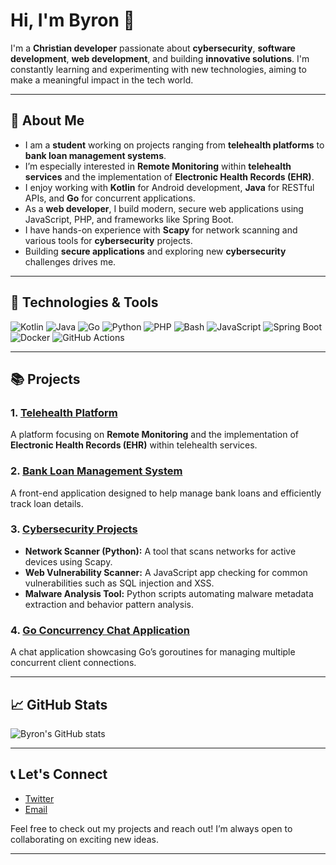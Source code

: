 # Hi, I'm Byron 👋

I'm a **Christian developer** passionate about **cybersecurity**, **software development**, **web development**, and building **innovative solutions**. I'm constantly learning and experimenting with new technologies, aiming to make a meaningful impact in the tech world.

---

## 🚀 About Me

- I am a **student** working on projects ranging from **telehealth platforms** to **bank loan management systems**.
- I’m especially interested in **Remote Monitoring** within **telehealth services** and the implementation of **Electronic Health Records (EHR)**.
- I enjoy working with **Kotlin** for Android development, **Java** for RESTful APIs, and **Go** for concurrent applications.
- As a **web developer**, I build modern, secure web applications using JavaScript, PHP, and frameworks like Spring Boot.
- I have hands-on experience with **Scapy** for network scanning and various tools for **cybersecurity** projects.
- Building **secure applications** and exploring new **cybersecurity** challenges drives me.

---

## 🔧 Technologies & Tools

![Kotlin](https://img.shields.io/badge/-Kotlin-7F52FF?style=flat&logo=kotlin&logoColor=white)
![Java](https://img.shields.io/badge/-Java-007396?style=flat&logo=java&logoColor=white)
![Go](https://img.shields.io/badge/-Go-00ADD8?style=flat&logo=go&logoColor=white)
![Python](https://img.shields.io/badge/-Python-3776AB?style=flat&logo=python&logoColor=white)
![PHP](https://img.shields.io/badge/-PHP-777BB4?style=flat&logo=php&logoColor=white)
![Bash](https://img.shields.io/badge/-Bash-4EAA25?style=flat&logo=gnu-bash&logoColor=white)
![JavaScript](https://img.shields.io/badge/-JavaScript-F7DF1E?style=flat&logo=javascript&logoColor=black)
![Spring Boot](https://img.shields.io/badge/-Spring%20Boot-6DB33F?style=flat&logo=springboot&logoColor=white)
![Docker](https://img.shields.io/badge/-Docker-2496ED?style=flat&logo=docker&logoColor=white)
![GitHub Actions](https://img.shields.io/badge/-GitHub%20Actions-2088FF?style=flat&logo=githubactions&logoColor=white)

---

## 📚 Projects

### 1. [**Telehealth Platform**](https://github.com/byralax/telehealth-platform)  
A platform focusing on **Remote Monitoring** and the implementation of **Electronic Health Records (EHR)** within telehealth services.

### 2. [**Bank Loan Management System**](https://github.com/byralax/bank-loan-management)  
A front-end application designed to help manage bank loans and efficiently track loan details.

### 3. [**Cybersecurity Projects**](https://github.com/byralax/cybersecurity-projects)  
- **Network Scanner (Python):** A tool that scans networks for active devices using Scapy.  
- **Web Vulnerability Scanner:** A JavaScript app checking for common vulnerabilities such as SQL injection and XSS.  
- **Malware Analysis Tool:** Python scripts automating malware metadata extraction and behavior pattern analysis.

### 4. [**Go Concurrency Chat Application**](https://github.com/byralax/go-chat-app)  
A chat application showcasing Go’s goroutines for managing multiple concurrent client connections.

---

## 📈 GitHub Stats

![Byron's GitHub stats](https://github-readme-stats.vercel.app/api?username=byralax&show_icons=true&theme=radical)

---

## 📞 Let's Connect

- [Twitter](https://twitter.com/byralax)  
- [Email](mailto:byralax@gmail.com)  
<!-- - [LinkedIn](https://linkedin.com/in/yourprofile) (Add your LinkedIn URL here if you want) -->

Feel free to check out my projects and reach out! I’m always open to collaborating on exciting new ideas.

---


